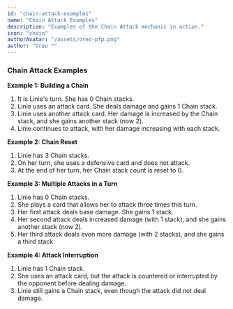```yaml
---
id: "chain-attack-examples"
name: "Chain Attack Examples"
description: "Examples of the Chain Attack mechanic in action."
icon: "chain"
authorAvatar: "/assets/oreo-pfp.png"
author: "Oreo ™️"
---
```


### Chain Attack Examples

**Example 1: Building a Chain**

1.  It is Linie's turn. She has 0 Chain stacks.
2.  Linie uses an attack card. She deals damage and gains 1 Chain stack.
3.  Linie uses another attack card. Her damage is increased by the Chain stack, and she gains another stack (now 2).
4.  Linie continues to attack, with her damage increasing with each stack.

**Example 2: Chain Reset**

1.  Linie has 3 Chain stacks.
2.  On her turn, she uses a defensive card and does not attack.
3.  At the end of her turn, her Chain stack count is reset to 0.

**Example 3: Multiple Attacks in a Turn**

1.  Linie has 0 Chain stacks.
2.  She plays a card that allows her to attack three times this turn.
3.  Her first attack deals base damage. She gains 1 stack.
4.  Her second attack deals increased damage (with 1 stack), and she gains another stack (now 2).
5.  Her third attack deals even more damage (with 2 stacks), and she gains a third stack.

**Example 4: Attack Interruption**

1.  Linie has 1 Chain stack.
2.  She uses an attack card, but the attack is countered or interrupted by the opponent before dealing damage.
3.  Linie still gains a Chain stack, even though the attack did not deal damage.